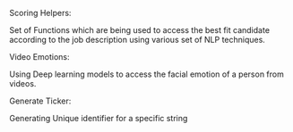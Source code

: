 Scoring Helpers:

Set of Functions which are being used to access the best fit candidate according to the job description using various set of NLP techniques.


Video Emotions:

Using Deep learning models to access the facial emotion of a person from videos.


Generate Ticker:

Generating Unique identifier for a specific string



